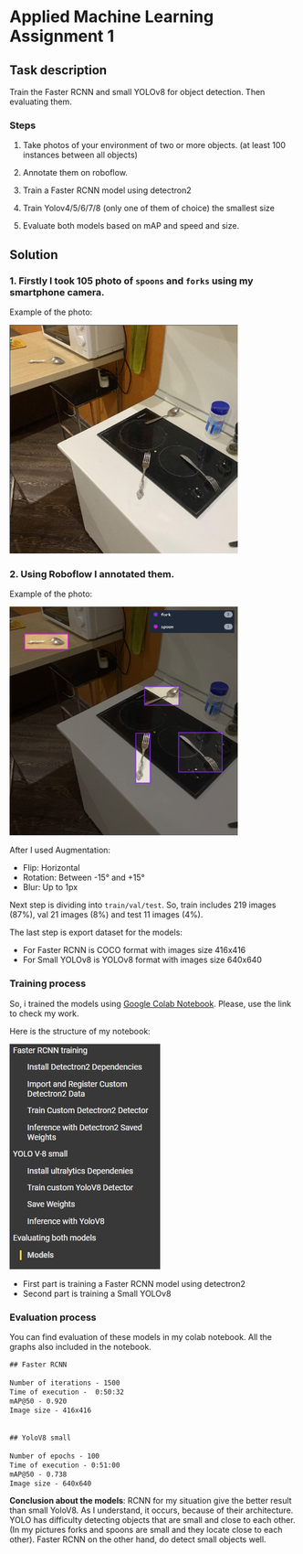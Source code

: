 # Applied Machine Learning Assignment 1

## Task description

Train the Faster RCNN and small YOLOv8 for object detection. 
Then evaluating them. 

### Steps 

1. Take photos of your environment of two or more objects. (at least 100 instances between all objects) 

2. Annotate them on roboflow. 

3. Train a Faster RCNN model using detectron2

4. Train Yolov4/5/6/7/8 (only one of them of choice) the smallest size

5. Evaluate both models based on mAP and speed and size.

## Solution

### 1. Firstly I took 105 photo of ```spoons``` and ```forks``` using my smartphone camera.

Example of the photo: 

<img src="screenshots/without_annotating.jpg" width="400" height="400" />

### 2. Using Roboflow I annotated them. 

Example of the photo: 

<img src="screenshots/with_annotating.jpg" width="400" height="400" />

After I used Augmentation:

* Flip: Horizontal
* Rotation: Between -15° and +15°
* Blur: Up to 1px

Next step is dividing into ```train/val/test```. 
So, train includes 219 images (87%), val 21 images (8%)
and test 11 images (4%).

The last step is export dataset for the models:

* For Faster RCNN is COCO format with images size 416x416
* For Small YOLOv8 is YOLOv8 format with images size 640x640

### Training process

So, i trained the models using [Google Colab Notebook](https://colab.research.google.com/drive/12EWzPYnV1RHtnxkSolUANxDg5y_D6C7w?usp=sharing).
Please, use the link to check my work.

Here is the structure of my notebook:

![alt text](screenshots/notebook.jpg)

* First part is training a Faster RCNN model using detectron2
* Second part is training a Small YOLOv8

### Evaluation process

You can find evaluation of these models in my colab notebook.
All the graphs also included in the notebook.

```
## Faster RCNN

Number of iterations - 1500
Time of execution -  0:50:32
mAP@50 - 0.920
Image size - 416x416


## YoloV8 small

Number of epochs - 100
Time of execution - 0:51:00
mAP@50 - 0.738
Image size - 640x640
```


**Conclusion about the models**: RCNN for my situation give the better result than small YoloV8. As I understand, it occurs, because of their architecture. YOLO has difficulty detecting objects that are small and close to each other. (In my pictures forks and spoons are small and they locate close to each other). Faster RCNN on the other hand, do detect small objects well.









 


